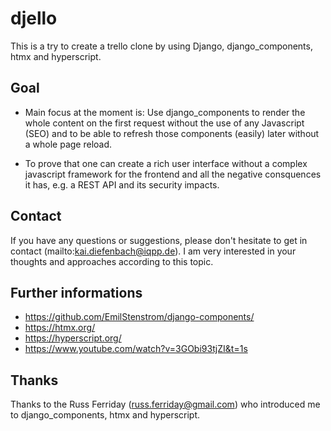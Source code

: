 # djello
This is a try to create a trello clone by using Django, django_components, htmx and hyperscript.


## Goal
- Main focus at the moment is: Use django_components to render the whole content on the first request without the use of any Javascript (SEO) and to be able to refresh those components (easily) later without a whole page reload. 

- To prove that one can create a rich user interface without a complex javascript framework for the frontend and all the negative consquences it has, e.g. a REST API and its security impacts. 


## Contact
If you have any questions or suggestions, please don't hesitate to get in contact (mailto:kai.diefenbach@iqpp.de). I am very interested in your thoughts and approaches according to this topic.


## Further informations
- https://github.com/EmilStenstrom/django-components/
- https://htmx.org/
- https://hyperscript.org/
- https://www.youtube.com/watch?v=3GObi93tjZI&t=1s


## Thanks
Thanks to the Russ Ferriday (russ.ferriday@gmail.com) who introduced me to django_components, htmx and hyperscript. 
